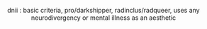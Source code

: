    <p align="center">
   dnii : basic criteria, pro/darkshipper, radinclus/radqueer,
      uses any neurodivergency or mental illness as an aesthetic 
</p>
